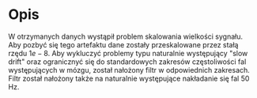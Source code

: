 # Opis

W otrzymanych danych wystąpił problem skalowania wielkości sygnału. Aby pozbyć się tego artefaktu dane zostały przeskalowane przez stałą rzędu $1e-8$. Aby wykluczyć problemy typu naturalnie występujący "slow drift" oraz ogranicznyć się do standardowych zakresów częstoliwości fal występujących w mózgu, został nałożony filtr w odpowiednich zakresach. Filtr został nałożony także na naturalnie występujące nakładanie się fal 50 Hz. 

